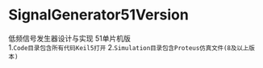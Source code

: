 # SignalGenerator51Version
低频信号发生器设计与实现  51单片机版  
1.`Code目录包含所有代码Keil5打开`
2.`Simulation目录包含Proteus仿真文件(8及以上版本)`
